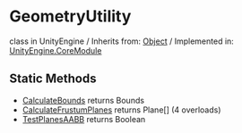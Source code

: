 # GeometryUtility
class in UnityEngine
 / Inherits from: <a href="https://docs.unity3d.com/6000.0/Documentation/ScriptReference/Object.html">Object</a> / Implemented in: <a href="https://docs.unity3d.com/6000.0/Documentation/ScriptReference/UnityEngine.CoreModule.html">UnityEngine.CoreModule</a>

## Static Methods
- <a href="https://docs.unity3d.com/6000.0/Documentation/ScriptReference/GeometryUtility.CalculateBounds.html">CalculateBounds</a> returns Bounds
- <a href="https://docs.unity3d.com/6000.0/Documentation/ScriptReference/GeometryUtility.CalculateFrustumPlanes.html">CalculateFrustumPlanes</a> returns Plane[] (4 overloads)
- <a href="https://docs.unity3d.com/6000.0/Documentation/ScriptReference/GeometryUtility.TestPlanesAABB.html">TestPlanesAABB</a> returns Boolean
